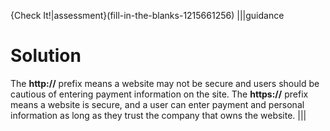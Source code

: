 {Check It!|assessment}(fill-in-the-blanks-1215661256)
|||guidance
# Solution
The **http://** prefix means a website may not be secure and users should be cautious of entering payment information on the site. 
The **https://** prefix means a website is secure, and a user can enter payment and personal information as long as they trust the company that owns the website. 
|||